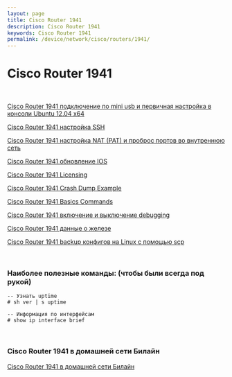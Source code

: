 ```yaml
---
layout: page
title: Cisco Router 1941
description: Cisco Router 1941
keywords: Cisco Router 1941
permalink: /device/network/cisco/routers/1941/
---
```


# Cisco Router 1941

<br/>

<a href="/device/network/cisco/routers/1941/connect-by-mini-usb/">Cisco Router 1941 подключение по mini usb и первичная настройка в консоли Ubuntu 12.04 x64</a>

<a href="/device/network/cisco/routers/1941/cisco-ssh-connection/">Cisco Router 1941 настройка SSH</a>

<a href="/device/network/cisco/routers/1941/cisco-nat-and-port-forwarding/">Cisco Router 1941 настройка NAT (PAT) и проброс портов во внутреннюю сеть</a>

<a href="/device/network/cisco/routers/1941/cisco-how-to-update-ios/">Cisco Router 1941 обновление IOS</a>

<a href="/device/network/cisco/routers/1941/cisco-licensing/">Cisco Router 1941 Licensing</a>

<a href="/device/network/cisco/routers/1941/crash-dump-example/">Cisco Router 1941 Crash Dump Example</a>

<a href="/device/network/cisco/routers/1941/basics-commands/">Cisco Router 1941 Basics Commands</a>

<a href="/device/network/cisco/routers/1941/debugging/">Cisco Router 1941 включение и выключение debugging</a>

<a href="/device/network/cisco/routers/1941/device-hardware/">Cisco Router 1941 данные о железе</a>

<a href="/device/network/cisco/routers/1941/backup-configs-to-linux-by-scp/">Cisco Router 1941 backup конфигов на Linux с помощью scp</a>

<br/>

### Наиболее полезные команды: (чтобы были всегда под рукой)

    -- Узнать uptime
    # sh ver | s uptime

    -- Информация по интерфейсам
    # show ip interface brief

<br/>

### Cisco Router 1941 в домашней сети Билайн

<a href="/device/network/cisco/routers/1941/beeline/">Cisco Router 1941 в домашней сети Билайн</a>
